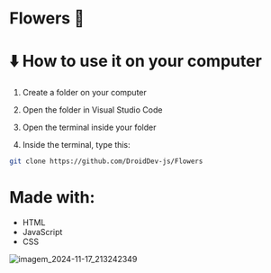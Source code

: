 # Flowers 🌼

# ⬇️ How to use it on your computer

1. Create a folder on your computer

2. Open the folder in Visual Studio Code

3. Open the terminal inside your folder

4. Inside the terminal, type this:

```bash
git clone https://github.com/DroidDev-js/Flowers
```
# Made with:

- HTML
- JavaScript
- CSS

![imagem_2024-11-17_213242349](https://github.com/user-attachments/assets/7780e446-47e6-41bf-b581-4bdf6f7cd38a)
